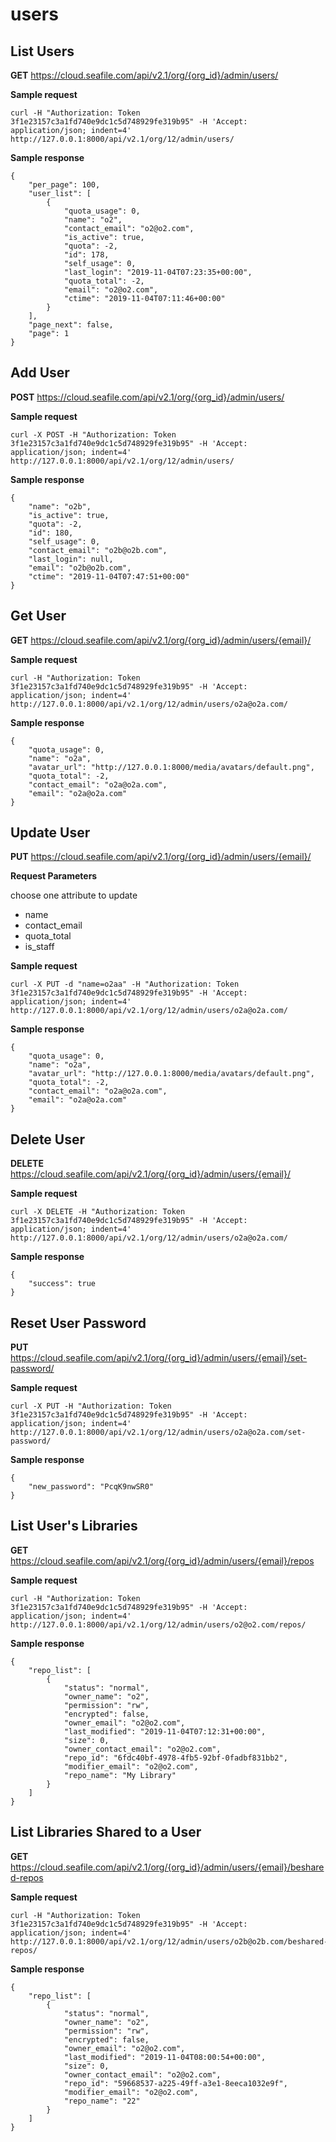# users

## List Users

**GET** <https://cloud.seafile.com/api/v2.1/org/{org_id}/admin/users/>

**Sample request**

```
curl -H "Authorization: Token 3f1e23157c3a1fd740e9dc1c5d748929fe319b95" -H 'Accept: application/json; indent=4' http://127.0.0.1:8000/api/v2.1/org/12/admin/users/

```

**Sample response**

```
{
    "per_page": 100,
    "user_list": [
        {
            "quota_usage": 0,
            "name": "o2",
            "contact_email": "o2@o2.com",
            "is_active": true,
            "quota": -2,
            "id": 178,
            "self_usage": 0,
            "last_login": "2019-11-04T07:23:35+00:00",
            "quota_total": -2,
            "email": "o2@o2.com",
            "ctime": "2019-11-04T07:11:46+00:00"
        }
    ],
    "page_next": false,
    "page": 1
}

```

## Add User

**POST** <https://cloud.seafile.com/api/v2.1/org/{org_id}/admin/users/>

**Sample request**

```
curl -X POST -H "Authorization: Token 3f1e23157c3a1fd740e9dc1c5d748929fe319b95" -H 'Accept: application/json; indent=4' http://127.0.0.1:8000/api/v2.1/org/12/admin/users/

```

**Sample response**

```
{
    "name": "o2b",
    "is_active": true,
    "quota": -2,
    "id": 180,
    "self_usage": 0,
    "contact_email": "o2b@o2b.com",
    "last_login": null,
    "email": "o2b@o2b.com",
    "ctime": "2019-11-04T07:47:51+00:00"
}

```

## Get User

**GET** <https://cloud.seafile.com/api/v2.1/org/{org_id}/admin/users/{email}/>

**Sample request**

```
curl -H "Authorization: Token 3f1e23157c3a1fd740e9dc1c5d748929fe319b95" -H 'Accept: application/json; indent=4' http://127.0.0.1:8000/api/v2.1/org/12/admin/users/o2a@o2a.com/

```

**Sample response**

```
{
    "quota_usage": 0,
    "name": "o2a",
    "avatar_url": "http://127.0.0.1:8000/media/avatars/default.png",
    "quota_total": -2,
    "contact_email": "o2a@o2a.com",
    "email": "o2a@o2a.com"
}

```

## Update User

**PUT** <https://cloud.seafile.com/api/v2.1/org/{org_id}/admin/users/{email}/>

**Request Parameters**

choose one attribute to update

* name
* contact_email
* quota_total
* is_staff

**Sample request**

```
curl -X PUT -d "name=o2aa" -H "Authorization: Token 3f1e23157c3a1fd740e9dc1c5d748929fe319b95" -H 'Accept: application/json; indent=4' http://127.0.0.1:8000/api/v2.1/org/12/admin/users/o2a@o2a.com/

```

**Sample response**

```
{
    "quota_usage": 0,
    "name": "o2a",
    "avatar_url": "http://127.0.0.1:8000/media/avatars/default.png",
    "quota_total": -2,
    "contact_email": "o2a@o2a.com",
    "email": "o2a@o2a.com"
}

```

## Delete User

**DELETE** <https://cloud.seafile.com/api/v2.1/org/{org_id}/admin/users/{email}/>

**Sample request**

```
curl -X DELETE -H "Authorization: Token 3f1e23157c3a1fd740e9dc1c5d748929fe319b95" -H 'Accept: application/json; indent=4' http://127.0.0.1:8000/api/v2.1/org/12/admin/users/o2a@o2a.com/

```

**Sample response**

```
{
    "success": true
}

```

## Reset User Password

**PUT** <https://cloud.seafile.com/api/v2.1/org/{org_id}/admin/users/{email}/set-password/>

**Sample request**

```
curl -X PUT -H "Authorization: Token 3f1e23157c3a1fd740e9dc1c5d748929fe319b95" -H 'Accept: application/json; indent=4' http://127.0.0.1:8000/api/v2.1/org/12/admin/users/o2a@o2a.com/set-password/

```

**Sample response**

```
{
    "new_password": "PcqK9nwSR0"
}

```

## List User's Libraries

**GET** <https://cloud.seafile.com/api/v2.1/org/{org_id}/admin/users/{email}/repos>

**Sample request**

```
curl -H "Authorization: Token 3f1e23157c3a1fd740e9dc1c5d748929fe319b95" -H 'Accept: application/json; indent=4' http://127.0.0.1:8000/api/v2.1/org/12/admin/users/o2@o2.com/repos/

```

**Sample response**

```
{
    "repo_list": [
        {
            "status": "normal",
            "owner_name": "o2",
            "permission": "rw",
            "encrypted": false,
            "owner_email": "o2@o2.com",
            "last_modified": "2019-11-04T07:12:31+00:00",
            "size": 0,
            "owner_contact_email": "o2@o2.com",
            "repo_id": "6fdc40bf-4978-4fb5-92bf-0fadbf831bb2",
            "modifier_email": "o2@o2.com",
            "repo_name": "My Library"
        }
    ]
}

```

## List Libraries Shared to a User

**GET** <https://cloud.seafile.com/api/v2.1/org/{org_id}/admin/users/{email}/beshared-repos>

**Sample request**

```
curl -H "Authorization: Token 3f1e23157c3a1fd740e9dc1c5d748929fe319b95" -H 'Accept: application/json; indent=4' http://127.0.0.1:8000/api/v2.1/org/12/admin/users/o2b@o2b.com/beshared-repos/

```

**Sample response**

```
{
    "repo_list": [
        {
            "status": "normal",
            "owner_name": "o2",
            "permission": "rw",
            "encrypted": false,
            "owner_email": "o2@o2.com",
            "last_modified": "2019-11-04T08:00:54+00:00",
            "size": 0,
            "owner_contact_email": "o2@o2.com",
            "repo_id": "59668537-a225-49ff-a3e1-8eeca1032e9f",
            "modifier_email": "o2@o2.com",
            "repo_name": "22"
        }
    ]
}

```


